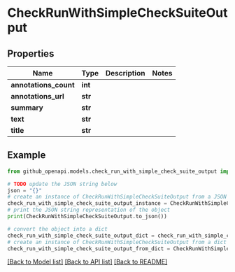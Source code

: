 # CheckRunWithSimpleCheckSuiteOutput


## Properties

Name | Type | Description | Notes
------------ | ------------- | ------------- | -------------
**annotations_count** | **int** |  | 
**annotations_url** | **str** |  | 
**summary** | **str** |  | 
**text** | **str** |  | 
**title** | **str** |  | 

## Example

```python
from github_openapi.models.check_run_with_simple_check_suite_output import CheckRunWithSimpleCheckSuiteOutput

# TODO update the JSON string below
json = "{}"
# create an instance of CheckRunWithSimpleCheckSuiteOutput from a JSON string
check_run_with_simple_check_suite_output_instance = CheckRunWithSimpleCheckSuiteOutput.from_json(json)
# print the JSON string representation of the object
print(CheckRunWithSimpleCheckSuiteOutput.to_json())

# convert the object into a dict
check_run_with_simple_check_suite_output_dict = check_run_with_simple_check_suite_output_instance.to_dict()
# create an instance of CheckRunWithSimpleCheckSuiteOutput from a dict
check_run_with_simple_check_suite_output_from_dict = CheckRunWithSimpleCheckSuiteOutput.from_dict(check_run_with_simple_check_suite_output_dict)
```
[[Back to Model list]](../README.md#documentation-for-models) [[Back to API list]](../README.md#documentation-for-api-endpoints) [[Back to README]](../README.md)


